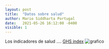 ```yaml
---
layout: post
title:  "Datos sobre salud"
author: Mario Siddharta Portugal
date:   2021-05-26 16:12:00 -0400
visible: 1
---
```

Los indicadores de salud ....
[GHS index](https://www.ghsindex.org/)
![grafico](\assets\grafico-bolivia.jpg)